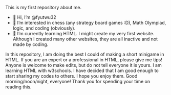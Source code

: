 This is my first repository about me.

- 👋 Hi, I’m @fyutwu32
- 👀 I’m interested in chess (any strategy board games :D), Math Olympiad, logic, and coding (obviously).
- 🌱 I’m currently learning HTML. I might create my very first website. Although I created many other websites, they are all inactive and not made by coding.


In this repository, I am doing the best I could of making a short minigame in HTML. If you are an expert or a professional in HTML, please give me tips! Anyone is welcome to make edits, but do not tell everyone it is yours. 
I am learning HTML with w3schools. I have decided that I am good enough to start sharing my codes to others. I hope you enjoy them.
Good morning/noon/night, everyone! Thank you for spending your time on reading this.
